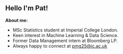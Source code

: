 ## Hello I'm Pat!

**About me:**
- MSc Statistics student at Imperial College London.
- Keen interest in Machine Learning & Data Science.
- Former Data Management intern at Bloomberg LP.
- Always happy to connect at <pmg25@ic.ac.uk>


<!--
**patgunn1/patgunn1** is a ✨ _special_ ✨ repository because its `README.md` (this file) appears on your GitHub profile.

Here are some ideas to get you started:

- 🔭 I’m currently working on ...
- 🌱 I’m currently learning ...
- 👯 I’m looking to collaborate on ...
- 🤔 I’m looking for help with ...
- 💬 Ask me about ...
- 📫 How to reach me: ...
- 😄 Pronouns: ...
- ⚡ Fun fact: ...
-->
